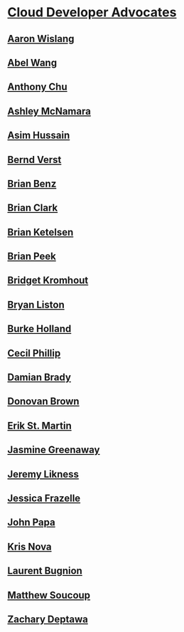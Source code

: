 # [Cloud Developer Advocates](index.md)
## [Aaron Wislang](aaron-wislang)
## [Abel Wang](abel-wang)
## [Anthony Chu](anthony-chu)
## [Ashley McNamara](ashley-mcnamara)
## [Asim Hussain](asim-hussain)
## [Bernd Verst](bernd-verst)
## [Brian Benz](brian-benz)
## [Brian Clark](brian-clark)
## [Brian Ketelsen](brian-ketelsen)
## [Brian Peek](brian-peek)
## [Bridget Kromhout](bridget-kromhout)
## [Bryan Liston](bryan-liston)
## [Burke Holland](burke-holland)
## [Cecil Phillip](cecil-phillip)
## [Damian Brady](damian-brady)
## [Donovan Brown](donovan-brown)
## [Erik St. Martin](erik-st-martin)
## [Jasmine Greenaway](jasmine-greenaway)
## [Jeremy Likness](jeremy-likness)
## [Jessica Frazelle](jessica-frazelle)
## [John Papa](john-papa)
## [Kris Nova](kris-nova)
## [Laurent Bugnion](laurent-bugnion)
## [Matthew Soucoup](matthew-soucoup)
## [Zachary Deptawa](zachary-deptawa)
